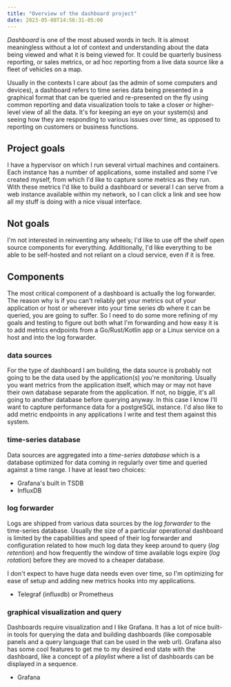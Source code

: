 ```yaml
---
title: "Overview of the dashboard project"
date: 2023-05-08T14:56:31-05:00
---
```


_Dashboard_ is one of the most abused words in tech. It is almost meaningless without a lot of context and understanding about the data being viewed and what it is being viewed for. It could be quarterly business reporting, or sales metrics, or ad hoc reporting from a live data source like a fleet of vehicles on a map. 

Usually in the contexts I care about (as the admin of some computers and devices), a dashboard refers to time series data being presented in a graphical format that can be queried and re-presented on the fly using common reporting and data visualization tools to take a closer or higher-level view of all the data. It's for keeping an eye on your system(s) and seeing how they are responding to various issues over time, as opposed to reporting on customers or business functions. 

## Project goals

I have a hypervisor on which I run several virtual machines and containers. Each instance has a number of applications, some installed and some I've created myself, from which I'd like to capture some metrics as they run. With these metrics I'd like to build a dashboard or several I can serve from a web instance available within my network, so I can click a link and see how all my stuff is doing with a nice visual interface.

## Not goals

I'm not interested in reinventing any wheels; I'd like to use off the shelf open source components for everything. Additionally, I'd like everything to be able to be self-hosted and not reliant on a cloud service, even if it is free.

## Components

The most critical component of a dashboard is actually the log forwarder. The reason why is if you can't reliably get your metrics out of your application or host or wherever into your time series db where it can be queried, you are going to suffer. So I need to do some more refining of my goals and testing to figure out both what I'm forwarding and how easy it is to add metrics endpoints from a Go/Rust/Kotlin app or a Linux service on a host and into the log forwarder.

### data sources

For the type of dashboard I am building, the data source is probably not going to be the data used by the application(s) you're monitoring. Usually you want metrics from the application itself, which may or may not have their own database separate from the application. If not, no biggie, it's all going to another database before querying anyway. In this case I know I'll want to capture performance data for a postgreSQL instance. I'd also like to add metric endpoints in any applications I write and test them against this system. 

### time-series database

Data sources are aggregated into a _time-series database_ which is a database optimized for data coming in regularly over time and queried against a time range. I have at least two choices:

- Grafana's built in TSDB
- InfluxDB

### log forwarder

Logs are shipped from various data sources by the _log forwarder_ to the time-series database. Usually the size of a particular operational dashboard is limited by the capabilities and speed of their log forwarder and configuration related to how much log data they keep around to query (_log retention_) and how frequently the window of time available logs expire (_log rotation_) before they are moved to a cheaper database.

I don't expect to have huge data needs even over time, so I'm optimizing for ease of setup and adding new metrics hooks into my applications. 

- Telegraf (influxdb) or Prometheus

### graphical visualization and query

Dashboards require visualization and I like Grafana. It has a lot of nice built-in tools for querying the data and building dashboards (like composable panels and a query language that can be used in the web url). Grafana also has some cool features to get me to my desired end state with the dashboard, like a concept of a _playlist_ where a list of dashboards can be displayed in a sequence.

- Grafana
